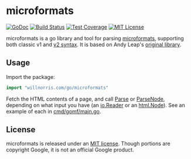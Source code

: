 # microformats

[![GoDoc](https://godoc.org/willnorris.com/go/webmention?status.svg)](https://godoc.org/willnorris.com/go/microformats)
[![Build Status](https://travis-ci.org/willnorris/microformats.svg)](https://travis-ci.org/willnorris/microformats)
[![Test Coverage](https://codecov.io/gh/willnorris/microformats/branch/master/graph/badge.svg)](https://codecov.io/gh/willnorris/microformats)
[![MIT License](https://img.shields.io/badge/license-MIT-blue.svg?style=flat)](LICENSE)

microformats is a go library and tool for parsing [microformats][], supporting
both classic v1 and [v2 syntax][].  It is based on Andy Leap's [original
library][andyleap/microformats].

[microformats]: https://microformats.io/
[v2 syntax]: http://microformats.org/wiki/microformats-2
[andyleap/microformats]: https://github.com/andyleap/microformats

## Usage

Import the package:

``` go
import "willnorris.com/go/microformats"
```

Fetch the HTML contents of a page, and call [Parse][] or [ParseNode][],
depending on what input you have (an [io.Reader][] or an [html.Node][]). See an
example of each in [cmd/gomf/main.go](cmd/gomf/main.go).

[Parse]: https://godoc.org/willnorris.com/go/microformats#Parse
[ParseNode]: https://godoc.org/willnorris.com/go/microformats#ParseNode
[io.Reader]: https://golang.org/pkg/io/#Reader
[html.Node]: https://godoc.org/golang.org/x/net/html#Node

## License

microformats is released under an [MIT license](LICENSE).  Though portions are
copyright Google, it is not an official Google product.
